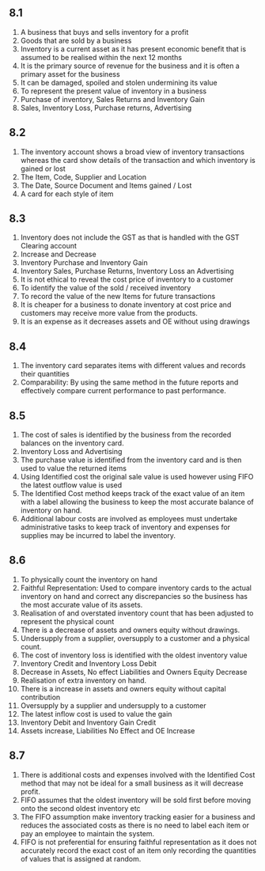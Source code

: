 ## 8.1
1. A business that buys and sells inventory for a profit
2. Goods that are sold by a business
3. Inventory is a current asset as it has present economic benefit that is assumed to be realised within the next 12 months
4. It is the primary source of revenue for the business and it is often a primary asset for the business
5. It can be damaged, spoiled and stolen undermining its value
6. To represent the present value of inventory in a business
7. Purchase of inventory, Sales Returns and Inventory Gain
8. Sales, Inventory Loss, Purchase returns, Advertising
## 8.2
1. The inventory account shows a broad view of inventory transactions whereas the card show details of the transaction and which inventory is gained or lost
2. The Item, Code, Supplier and Location
3. The Date, Source Document and Items gained / Lost
4. A card for each style of item
## 8.3
1. Inventory does not include the GST as that is handled with the GST Clearing account
2. Increase and Decrease
3. Inventory Purchase and Inventory Gain
4. Inventory Sales, Purchase Returns, Inventory Loss an Advertising
5. It is not ethical to reveal the cost price of inventory to a customer
6. To identify the value of the sold / received inventory
7. To record the value of the new Items for future transactions
8. It is cheaper for a business to donate inventory at cost price and customers may receive more value from the products.
9. It is an expense as it decreases assets and OE without using drawings
## 8.4
1. The inventory card separates items with different values and records their quantities
2. Comparability: By using the same method in the future reports and effectively compare current performance to past performance.
## 8.5
1. The cost of sales is identified by the business from the recorded balances on the inventory card.
2. Inventory Loss and Advertising
3. The purchase value is identified from the inventory card and is then used to value the returned items
4. Using Identified cost the original sale value is used however using FIFO the latest outflow value is used
5. The Identified Cost method keeps track of the exact value of an item with a label allowing the business to keep the most accurate balance of inventory on hand.
6. Additional labour costs are involved as employees must undertake administrative tasks to keep track of inventory and expenses for supplies may be incurred to label the inventory.
## 8.6
1. To physically count the inventory on hand
2. Faithful Representation: Used to compare inventory cards to the actual inventory on hand and correct any discrepancies so the business has the most accurate value of its assets.
3. Realisation of and overstated inventory count that has been adjusted to represent the physical count
4. There is a decrease of assets and owners equity without drawings.
5. Undersupply from a supplier,  oversupply to a customer and a physical count.
6. The cost of inventory loss is identified with the oldest inventory value
7. Inventory Credit and Inventory Loss Debit
8. Decrease in Assets, No effect Liabilities and Owners Equity Decrease
9. Realisation of extra inventory on hand.
10. There is a increase in assets and owners equity without capital contribution
11. Oversupply by a supplier and undersupply to a customer
12. The latest inflow cost is used to value the gain
13. Inventory Debit and Inventory Gain Credit
14. Assets increase, Liabilities No Effect and OE Increase
## 8.7
1. There is additional costs and expenses involved with the Identified Cost method that may not be ideal for a small business as it will decrease profit.
2. FIFO assumes that the oldest inventory will be sold first before moving onto the second oldest inventory etc
3. The FIFO assumption make inventory tracking easier for a business and reduces the associated costs as there is no need to label each item or pay an employee to maintain the system.
4. FIFO is not preferential for ensuring faithful representation as it does not accurately record the exact cost of an item only recording the quantities of values that is assigned at random.